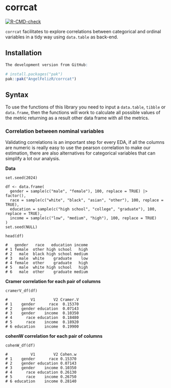 # corrcat

<!-- badges: start -->
[![R-CMD-check](https://github.com/AngelFelizR/corrcat/actions/workflows/R-CMD-check.yaml/badge.svg)](https://github.com/AngelFelizR/corrcat/actions/workflows/R-CMD-check.yaml)
<!-- badges: end -->

`corrcat` facilitates to explore correlations between categorical and ordinal variables in a tidy way using `data.table` as back-end.

## Installation

```r
The development version from GitHub:

# install.packages("pak")
pak::pak("AngelFelizR/corrcat")
```

## Syntax

To use the functions of this library you need to input a `data.table`, `tibble` or `data.frame`, then the functions will work to calculate all possible values of the metric returning as a result other data frame with all the metrics.

### Correlation between nominal variables

Validating correlations is an important step for every EDA, if all the columns are numeric is really easy to use the pearson correlation to make our estimation, there are also alternatives for categorical variables that can simplify a lot our analysis.

**Data**

```{r}
set.seed(2024)

df <- data.frame(
  gender = sample(c("male", "female"), 100, replace = TRUE) |> factor(),
  race = sample(c("white", "black", "asian", "other"), 100, replace = TRUE),
  education = sample(c("high school", "college", "graduate"), 100, replace = TRUE),
  income = sample(c("low", "medium", "high"), 100, replace = TRUE)
)
set.seed(NULL)

head(df)

#   gender   race   education income
# 1 female  other high school   high
# 2   male  black high school medium
# 3   male  white    graduate    low
# 4 female  other    graduate   high
# 5   male  white high school   high
# 6   male  other    graduate medium

```

**Cramer correlation for each pair of columns**

```{r}
cramerV_df(df)

#          V1        V2 Cramer.V
# 1    gender      race  0.15370
# 2    gender education  0.07143
# 3    gender    income  0.10350
# 4      race education  0.18480
# 5      race    income  0.18920
# 6 education    income  0.19900
```


**cohenW correlation for each pair of columns**

```{r}
cohenW_df(df)

#          V1        V2 Cohen.w
# 1    gender      race 0.15370
# 2    gender education 0.07143
# 3    gender    income 0.10350
# 4      race education 0.26130
# 5      race    income 0.26750
# 6 education    income 0.28140
```
